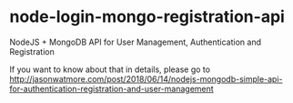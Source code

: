 # node-login-mongo-registration-api

NodeJS + MongoDB API for User Management, Authentication and Registration

If you want to know about that in details, please go to http://jasonwatmore.com/post/2018/06/14/nodejs-mongodb-simple-api-for-authentication-registration-and-user-management
